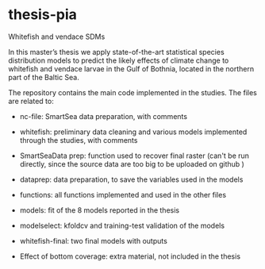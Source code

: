 # thesis-pia
Whitefish and vendace SDMs
 
In this master’s thesis we apply state-of-the-art statistical species distribution models to predict the likely effects of climate change to whitefish and vendace larvae in
the Gulf of Bothnia, located in the northern part of the Baltic Sea.

The repository contains the main code implemented in the studies. The files are related to:

* nc-file: SmartSea data preparation, with comments

* whitefish: preliminary data cleaning and various models implemented through the studies, with comments

* SmartSeaData prep: function used to recover final raster (can't be run directly, since the source data are too big to be uploaded on github )

* dataprep: data preparation, to save the variables used in the models

* functions: all functions implemented and used in the other files

* models: fit of the 8 models reported in the thesis

* modelselect: kfoldcv and training-test validation of the models

* whitefish-final: two final models with outputs

* Effect of bottom coverage: extra material, not included in the thesis

